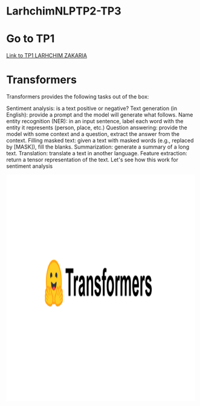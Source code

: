 # LarhchimNLPTP2-TP3

<h1>Go to TP1</h1>

<a href="https://github.com/ZakariaLarhchim/LarhchimTP1">Link to TP1 LARHCHIM ZAKARIA</a>

<h1>Transformers</h1>


Transformers provides the following tasks out of the box:

Sentiment analysis: is a text positive or negative? Text generation (in English): provide a prompt and the model will generate what follows. 
Name entity recognition (NER): in an input sentence, label each word with the entity it represents (person, place, etc.)
Question answering: provide the model with some context and a question, extract the answer from the context. 
Filling masked text: given a text with masked words (e.g., replaced by [MASK]), fill the blanks.
Summarization: generate a summary of a long text. 
Translation: translate a text in another language.
Feature extraction: return a tensor representation of the text. Let's see how this work for sentiment analysis


<img src="TRANS.PNG" alt="transformers" width="500" height="600">
